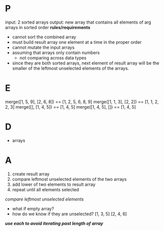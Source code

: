 # P
input: 2 sorted arrays
output: new array that contains all elements of arg arrays in sorted order
**rules/requirements**
- cannot sort the combined array
- must build result array one element at a time in the proper order
- cannot mutate the input arrays
- assuming that arrays only contain numbers
  - not comparing across data types
- since they are both sorted arrays, next element of result array will be the smaller of the leftmost unselected elements of the arrays.

# E
merge([1, 5, 9], [2, 6, 8]) == [1, 2, 5, 6, 8, 9]
merge([1, 1, 3], [2, 2]) == [1, 1, 2, 2, 3]
merge([], [1, 4, 5]) == [1, 4, 5]
merge([1, 4, 5], []) == [1, 4, 5]

# D
- arrays

# A
1. create result array
2. compare leftmost unselected elements of the two arrays
3. add lower of two elements to result array
4. repeat until all elements selected

*compare leftmost unselected elements*
- what if empty array?
- how do we know if they are unselected?
[1, 3, 5] [2, 4, 6]

***use each to avoid iterating past length of array***